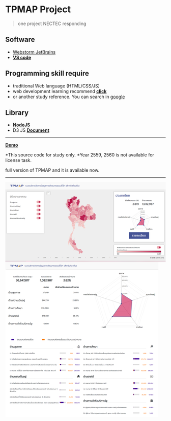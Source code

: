 # TPMAP Project

> one project NECTEC responding

## Software
 - [Webstorm JetBrains](https://www.jetbrains.com/webstorm/)
 - **[VS code](https://code.visualstudio.com/)**
 
## Programming skill require
 - traditional Web language (HTML/CSS/JS)
 - web development learning recommend **[click](https://www.w3schools.com/whatis/)**
 - or another study reference. You can search in [google](https://www.google.com/)
 
## Library
 - **[NodeJS](https://nodejs.org/en/)**
 - D3 JS **[Document](https://github.com/d3/d3)**

______________________________________________________

**[Demo](http://203.185.67.245/tpmap/v2.1/)**

*This source code for study only.
*Year 2559, 2560 is not available for license task.

full version of TPMAP and it is available now.

______________________________________________________

![Directory Structure](/asset/1.png "Home page")
![Directory Structure](/asset/2.png "รายละเอียด page")
